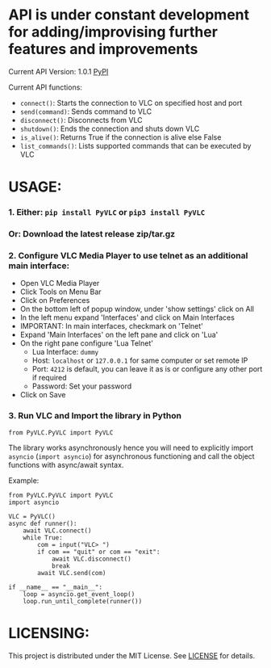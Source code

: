 # API is under constant development for adding/improvising further features and improvements

Current API Version: 1.0.1 [PyPI](https://pypi.org/project/PyVLC/)

Current API functions:

* `connect()`: Starts the connection to VLC on specified host and port 
* `send(command)`: Sends command to VLC
* `disconnect()`: Disconnects from VLC
* `shutdown()`: Ends the connection and shuts down VLC
* `is_alive()`: Returns True if the connection is alive else False
* `list_commands()`: Lists supported commands that can be executed by VLC

# USAGE:

### 1. Either: `pip install PyVLC` or `pip3 install PyVLC`
### Or: Download the latest release zip/tar.gz

### 2. Configure VLC Media Player to use telnet as an additional main interface:

* Open VLC Media Player
* Click Tools on Menu Bar
* Click on Preferences
* On the bottom left of popup window, under 'show settings' click on All
* In the left menu expand 'Interfaces' and click on Main Interfaces
* IMPORTANT: In main interfaces, checkmark on 'Telnet'
* Expand 'Main Interfaces' on the left pane and click on 'Lua'
* On the right pane configure 'Lua Telnet'
    * Lua Interface: `dummy`
    * Host: `localhost` or `127.0.0.1` for same computer or set remote IP
    * Port: `4212` is default, you can leave it as is or configure any other port if required
    * Password: Set your password
* Click on Save

### 3. Run VLC and Import the library in Python

```python3
from PyVLC.PyVLC import PyVLC 
```
The library works asynchronously hence you will need to explicitly import `asyncio` (`import asyncio`) for asynchronous functioning and call the object functions with async/await syntax.

Example:

```Python3
from PyVLC.PyVLC import PyVLC
import asyncio

VLC = PyVLC()
async def runner():
    await VLC.connect()
    while True:
        com = input("VLC> ")
        if com == "quit" or com == "exit":
            await VLC.disconnect()
            break
        await VLC.send(com)

if __name__ == "__main__":
    loop = asyncio.get_event_loop()
    loop.run_until_complete(runner())
```

# LICENSING:

This project is distributed under the MIT License. See [LICENSE](/LICENSE) for details.
